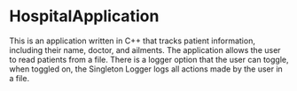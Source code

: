 # HospitalApplication

This is an application written in C++ that tracks patient information, including their name, doctor, and ailments. The application allows the user to read patients from a file. There is a logger option that the user can toggle, when toggled on, the Singleton Logger logs all actions made by the user in a file. 
